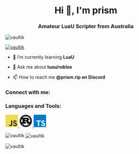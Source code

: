 <h1 align="center">Hi 👋, I'm prism</h1>
<h3 align="center">Amateur LuaU Scripter from Australia</h3>

<p align="left"> <img src="https://komarev.com/ghpvc/?username=vaultik&label=Profile%20views&color=0e75b6&style=flat" alt="vaultik" /> </p>

<p align="left"> <a href="https://github.com/ryo-ma/github-profile-trophy"><img src="https://github-profile-trophy.vercel.app/?username=vaultik&theme=onedark" alt="vaultik" /></a> </p>

- 🌱 I’m currently learning **LuaU**

- 💬 Ask me about **luau/roblox**

- 📫 How to reach me **@prism.rip on Discord**

<h3 align="left">Connect with me:</h3>
<p align="left">
</p>

<h3 align="left">Languages and Tools:</h3>
<p align="left"> <a href="https://developer.mozilla.org/en-US/docs/Web/JavaScript" target="_blank" rel="noreferrer"> <img src="https://raw.githubusercontent.com/devicons/devicon/master/icons/javascript/javascript-original.svg" alt="javascript" width="40" height="40"/> </a> <a href="https://www.rust-lang.org" target="_blank" rel="noreferrer"> <img src="https://raw.githubusercontent.com/devicons/devicon/master/icons/rust/rust-plain.svg" alt="rust" width="40" height="40"/> </a> <a href="https://www.typescriptlang.org/" target="_blank" rel="noreferrer"> <img src="https://raw.githubusercontent.com/devicons/devicon/master/icons/typescript/typescript-original.svg" alt="typescript" width="40" height="40"/> </a> </p>

<p><img align="left" src="https://github-readme-stats.vercel.app/api/top-langs?username=vaultik&show_icons=true&locale=en&layout=compact" alt="vaultik" /></p>

<p>&nbsp;<img align="center" src="https://github-readme-stats.vercel.app/api?username=vaultik&show_icons=true&locale=en" alt="vaultik" /></p>

<p><img align="center" src="https://github-readme-streak-stats.herokuapp.com/?user=vaultik&" alt="vaultik" /></p>
